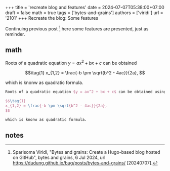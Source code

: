 +++
title = 'recreate blog and features'
date = 2024-07-07T05:38:00+07:00
draft = false
math = true
tags = ['bytes-and-grains']
authors = ['viridi']
url = '2101'
+++
Recreate the blog: Some features<!--more-->

Continuing previous post [^viridi_2024] here some features are presented, just as reminder.


## math
Roots of a quadratic equation $y = ax^2 + bx + c$ can be obtained

$$\tag{1}
x_{1,2} = \frac{-b \pm \sqrt{b^2 - 4ac}}{2a},
$$

which is knonw as quadratic formula.

```tex
Roots of a quadratic equation $y = ax^2 + bx + c$ can be obtained using

$$\tag{1}
x_{1,2} = \frac{-b \pm \sqrt{b^2 - 4ac}}{2a},
$$

which is knonw as quadratic formula.
```


## notes
[^viridi_2024]: Sparisoma Viridi, "Bytes and grains: Create a Hugo-based blog hosted on GitHub", bytes and grains, 6 Jul 2024, url https://dudung.github.io/bug/posts/bytes-and-grains/ [20240707].
